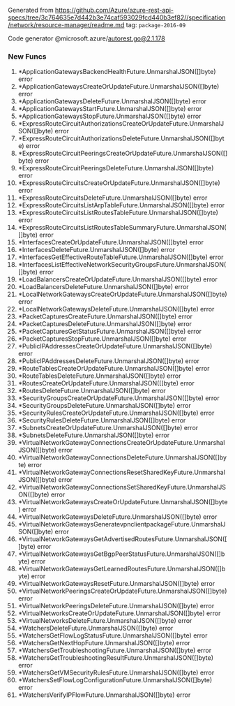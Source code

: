 Generated from https://github.com/Azure/azure-rest-api-specs/tree/3c764635e7d442b3e74caf593029fcd440b3ef82//specification/network/resource-manager/readme.md tag: `package-2016-09`

Code generator @microsoft.azure/autorest.go@2.1.178


### New Funcs

1. *ApplicationGatewaysBackendHealthFuture.UnmarshalJSON([]byte) error
1. *ApplicationGatewaysCreateOrUpdateFuture.UnmarshalJSON([]byte) error
1. *ApplicationGatewaysDeleteFuture.UnmarshalJSON([]byte) error
1. *ApplicationGatewaysStartFuture.UnmarshalJSON([]byte) error
1. *ApplicationGatewaysStopFuture.UnmarshalJSON([]byte) error
1. *ExpressRouteCircuitAuthorizationsCreateOrUpdateFuture.UnmarshalJSON([]byte) error
1. *ExpressRouteCircuitAuthorizationsDeleteFuture.UnmarshalJSON([]byte) error
1. *ExpressRouteCircuitPeeringsCreateOrUpdateFuture.UnmarshalJSON([]byte) error
1. *ExpressRouteCircuitPeeringsDeleteFuture.UnmarshalJSON([]byte) error
1. *ExpressRouteCircuitsCreateOrUpdateFuture.UnmarshalJSON([]byte) error
1. *ExpressRouteCircuitsDeleteFuture.UnmarshalJSON([]byte) error
1. *ExpressRouteCircuitsListArpTableFuture.UnmarshalJSON([]byte) error
1. *ExpressRouteCircuitsListRoutesTableFuture.UnmarshalJSON([]byte) error
1. *ExpressRouteCircuitsListRoutesTableSummaryFuture.UnmarshalJSON([]byte) error
1. *InterfacesCreateOrUpdateFuture.UnmarshalJSON([]byte) error
1. *InterfacesDeleteFuture.UnmarshalJSON([]byte) error
1. *InterfacesGetEffectiveRouteTableFuture.UnmarshalJSON([]byte) error
1. *InterfacesListEffectiveNetworkSecurityGroupsFuture.UnmarshalJSON([]byte) error
1. *LoadBalancersCreateOrUpdateFuture.UnmarshalJSON([]byte) error
1. *LoadBalancersDeleteFuture.UnmarshalJSON([]byte) error
1. *LocalNetworkGatewaysCreateOrUpdateFuture.UnmarshalJSON([]byte) error
1. *LocalNetworkGatewaysDeleteFuture.UnmarshalJSON([]byte) error
1. *PacketCapturesCreateFuture.UnmarshalJSON([]byte) error
1. *PacketCapturesDeleteFuture.UnmarshalJSON([]byte) error
1. *PacketCapturesGetStatusFuture.UnmarshalJSON([]byte) error
1. *PacketCapturesStopFuture.UnmarshalJSON([]byte) error
1. *PublicIPAddressesCreateOrUpdateFuture.UnmarshalJSON([]byte) error
1. *PublicIPAddressesDeleteFuture.UnmarshalJSON([]byte) error
1. *RouteTablesCreateOrUpdateFuture.UnmarshalJSON([]byte) error
1. *RouteTablesDeleteFuture.UnmarshalJSON([]byte) error
1. *RoutesCreateOrUpdateFuture.UnmarshalJSON([]byte) error
1. *RoutesDeleteFuture.UnmarshalJSON([]byte) error
1. *SecurityGroupsCreateOrUpdateFuture.UnmarshalJSON([]byte) error
1. *SecurityGroupsDeleteFuture.UnmarshalJSON([]byte) error
1. *SecurityRulesCreateOrUpdateFuture.UnmarshalJSON([]byte) error
1. *SecurityRulesDeleteFuture.UnmarshalJSON([]byte) error
1. *SubnetsCreateOrUpdateFuture.UnmarshalJSON([]byte) error
1. *SubnetsDeleteFuture.UnmarshalJSON([]byte) error
1. *VirtualNetworkGatewayConnectionsCreateOrUpdateFuture.UnmarshalJSON([]byte) error
1. *VirtualNetworkGatewayConnectionsDeleteFuture.UnmarshalJSON([]byte) error
1. *VirtualNetworkGatewayConnectionsResetSharedKeyFuture.UnmarshalJSON([]byte) error
1. *VirtualNetworkGatewayConnectionsSetSharedKeyFuture.UnmarshalJSON([]byte) error
1. *VirtualNetworkGatewaysCreateOrUpdateFuture.UnmarshalJSON([]byte) error
1. *VirtualNetworkGatewaysDeleteFuture.UnmarshalJSON([]byte) error
1. *VirtualNetworkGatewaysGeneratevpnclientpackageFuture.UnmarshalJSON([]byte) error
1. *VirtualNetworkGatewaysGetAdvertisedRoutesFuture.UnmarshalJSON([]byte) error
1. *VirtualNetworkGatewaysGetBgpPeerStatusFuture.UnmarshalJSON([]byte) error
1. *VirtualNetworkGatewaysGetLearnedRoutesFuture.UnmarshalJSON([]byte) error
1. *VirtualNetworkGatewaysResetFuture.UnmarshalJSON([]byte) error
1. *VirtualNetworkPeeringsCreateOrUpdateFuture.UnmarshalJSON([]byte) error
1. *VirtualNetworkPeeringsDeleteFuture.UnmarshalJSON([]byte) error
1. *VirtualNetworksCreateOrUpdateFuture.UnmarshalJSON([]byte) error
1. *VirtualNetworksDeleteFuture.UnmarshalJSON([]byte) error
1. *WatchersDeleteFuture.UnmarshalJSON([]byte) error
1. *WatchersGetFlowLogStatusFuture.UnmarshalJSON([]byte) error
1. *WatchersGetNextHopFuture.UnmarshalJSON([]byte) error
1. *WatchersGetTroubleshootingFuture.UnmarshalJSON([]byte) error
1. *WatchersGetTroubleshootingResultFuture.UnmarshalJSON([]byte) error
1. *WatchersGetVMSecurityRulesFuture.UnmarshalJSON([]byte) error
1. *WatchersSetFlowLogConfigurationFuture.UnmarshalJSON([]byte) error
1. *WatchersVerifyIPFlowFuture.UnmarshalJSON([]byte) error
